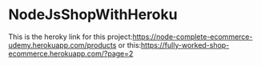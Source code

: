 # NodeJsShopWithHeroku
This is the heroky link for this project:https://node-complete-ecommerce-udemy.herokuapp.com/products
or this:https://fully-worked-shop-ecommerce.herokuapp.com/?page=2
